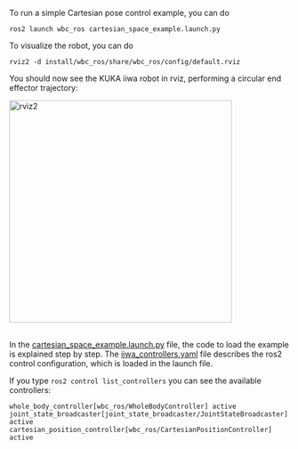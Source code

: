 To run a simple Cartesian pose control example, you can do
```
ros2 launch wbc_ros cartesian_space_example.launch.py
```
To visualize the robot, you can do 
```
rviz2 -d install/wbc_ros/share/wbc_ros/config/default.rviz
```
You should now see the KUKA iiwa robot in rviz, performing a circular end effector trajectory:

<img src="https://github.com/ARC-OPT/Documentation/assets/8993546/1be0a0a5-d2f4-469d-b792-c5b04b6ce361" alt="rviz2" width="400"/>
<br/>
<br/>

In the [cartesian_space_example.launch.py](https://github.com/ARC-OPT/wbc_ros/blob/main/launch/cartesian_space_example.launch.py) file, the code to load the example is explained step by step. The [iiwa_controllers.yaml](https://github.com/ARC-OPT/wbc_ros/blob/main/config/cartesian_space_example/iiwa_controllers.yaml) file describes the ros2 control configuration, which is loaded in the launch file. 

If you type `ros2 control list_controllers` you can see the available controllers: 
```!bash
whole_body_controller[wbc_ros/WholeBodyController] active    
joint_state_broadcaster[joint_state_broadcaster/JointStateBroadcaster] active    
cartesian_position_controller[wbc_ros/CartesianPositionController] active
```
